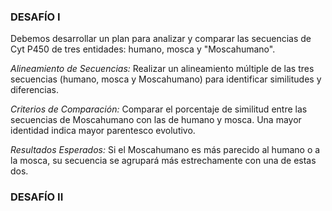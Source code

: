 ### DESAFÍO I

Debemos desarrollar un plan para analizar y comparar las secuencias de Cyt P450 de tres entidades: humano, mosca y "Moscahumano".

*Alineamiento de Secuencias:* Realizar un alineamiento múltiple de las tres secuencias (humano, mosca y Moscahumano) para identificar similitudes y diferencias.

*Criterios de Comparación:* Comparar el porcentaje de similitud entre las secuencias de Moscahumano con las de humano y mosca. Una mayor identidad indica mayor parentesco evolutivo.

*Resultados Esperados:*
Si el Moscahumano es más parecido al humano o a la mosca, su secuencia se agrupará más estrechamente con una de estas dos.

### DESAFÍO II

